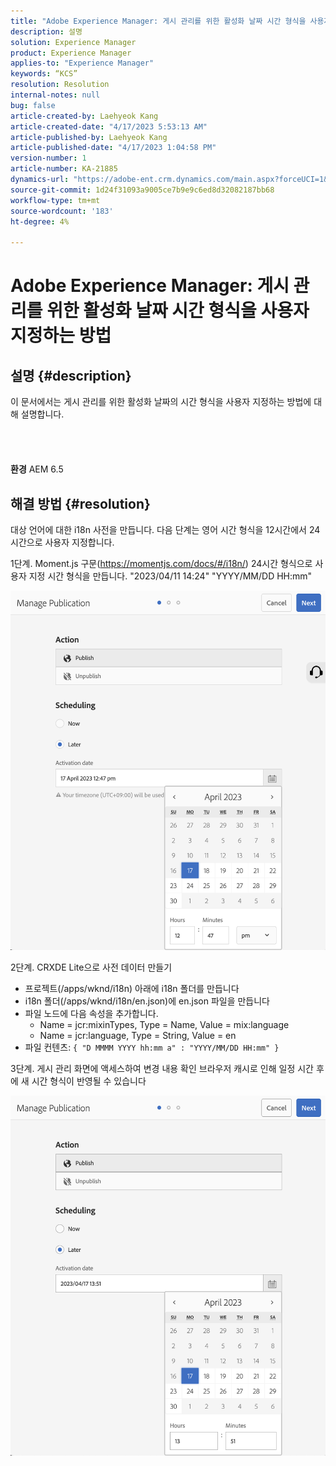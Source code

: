 ```yaml
---
title: "Adobe Experience Manager: 게시 관리를 위한 활성화 날짜 시간 형식을 사용자 지정하는 방법"
description: 설명
solution: Experience Manager
product: Experience Manager
applies-to: "Experience Manager"
keywords: “KCS”
resolution: Resolution
internal-notes: null
bug: false
article-created-by: Laehyeok Kang
article-created-date: "4/17/2023 5:53:13 AM"
article-published-by: Laehyeok Kang
article-published-date: "4/17/2023 1:04:58 PM"
version-number: 1
article-number: KA-21885
dynamics-url: "https://adobe-ent.crm.dynamics.com/main.aspx?forceUCI=1&pagetype=entityrecord&etn=knowledgearticle&id=4d43f31c-e4dc-ed11-a7c7-6045bd006149"
source-git-commit: 1d24f31093a9005ce7b9e9c6ed8d32082187bb68
workflow-type: tm+mt
source-wordcount: '183'
ht-degree: 4%

---
```


# Adobe Experience Manager: 게시 관리를 위한 활성화 날짜 시간 형식을 사용자 지정하는 방법

## 설명 {#description}

이 문서에서는 게시 관리를 위한 활성화 날짜의 시간 형식을 사용자 지정하는 방법에 대해 설명합니다.<br><br> <br><br><br>
<b>환경</b>
AEM 6.5


## 해결 방법 {#resolution}


대상 언어에 대한 i18n 사전을 만듭니다. 다음 단계는 영어 시간 형식을 12시간에서 24시간으로 사용자 지정합니다.

1단계. Moment.js 구문(https://momentjs.com/docs/#/i18n/) 24시간 형식으로 사용자 지정 시간 형식을 만듭니다. &quot;2023/04/11 14:24&quot; &quot;YYYY/MM/DD HH:mm&quot;

![](assets/2268ea95-e6dc-ed11-a7c7-6045bd006ce9.png)

2단계. CRXDE Lite으로 사전 데이터 만들기

- 프로젝트(/apps/wknd/i18n) 아래에 i18n 폴더를 만듭니다
- i18n 폴더(/apps/wknd/i18n/en.json)에 en.json 파일을 만듭니다
- 파일 노드에 다음 속성을 추가합니다.
   - Name = jcr:mixinTypes, Type = Name, Value = mix:language
   - Name = jcr:language, Type = String, Value = en
- 파일 컨텐츠: `{ "D MMMM YYYY hh:mm a" : "YYYY/MM/DD HH:mm" }`


3단계. 게시 관리 화면에 액세스하여 변경 내용 확인 브라우저 캐시로 인해 일정 시간 후에 새 시간 형식이 반영될 수 있습니다

![](assets/87f593ae-e6dc-ed11-a7c7-6045bd006ce9.png)

